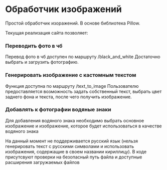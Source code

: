 <h1>Обработчик изображений</h1>

Простой обработчик изоражений. В основе библиотека Pillow.

Текущая реализация сайта позволяет:

<h3>Переводить фото в чб</h3>

Перевод фото в чб доступен по маршруту /black_and_white
Достаточно выбрать и загрузить фотографию. 

<h3> Генерировать изображение с кастомным текстом</h3>

Функция доступна по маршруту /text_to_image
Пользователю предоставляется возможность задать собственный текст, выбрать цвет заднего фона и текста, после чего получить изображение.

<h3> Добавлять к фотографии водяные знаки </h3>

Для добавления водяного знака необходимо выбрать основное изображение и изображение, которое будет использоваться в качестве водяного знака

На данный момент не поддерживается русский язык (нельзя генерировать текст с русскими символами и использовать изображения, содержащие в своем названии кириллицу). В коде присутсвуют проверки на безопасный путь файла и доступные расширения загружаемых файлов
